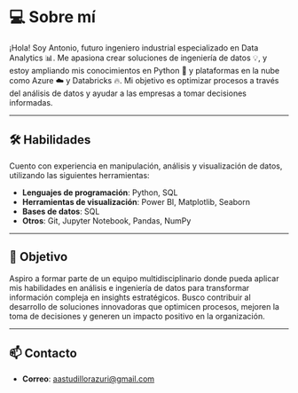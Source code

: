 # 💻 Sobre mí  
¡Hola! Soy Antonio, futuro ingeniero industrial especializado en Data Analytics 📊. Me apasiona crear soluciones de ingeniería de datos 💡, y estoy ampliando mis conocimientos en Python 🐍 y plataformas en la nube como Azure ☁️ y Databricks 🔥. Mi objetivo es optimizar procesos a través del análisis de datos y ayudar a las empresas a tomar decisiones informadas.

---

## 🛠️ Habilidades  
Cuento con experiencia en manipulación, análisis y visualización de datos, utilizando las siguientes herramientas:

- **Lenguajes de programación**: Python, SQL  
- **Herramientas de visualización**: Power BI, Matplotlib, Seaborn  
- **Bases de datos**: SQL  
- **Otros**: Git, Jupyter Notebook, Pandas, NumPy  

---

## 🎯 Objetivo  
Aspiro a formar parte de un equipo multidisciplinario donde pueda aplicar mis habilidades en análisis e ingeniería de datos para transformar información compleja en insights estratégicos. Busco contribuir al desarrollo de soluciones innovadoras que optimicen procesos, mejoren la toma de decisiones y generen un impacto positivo en la organización.

---

## 📫 Contacto  
- **Correo**: aastudillorazuri@gmail.com
